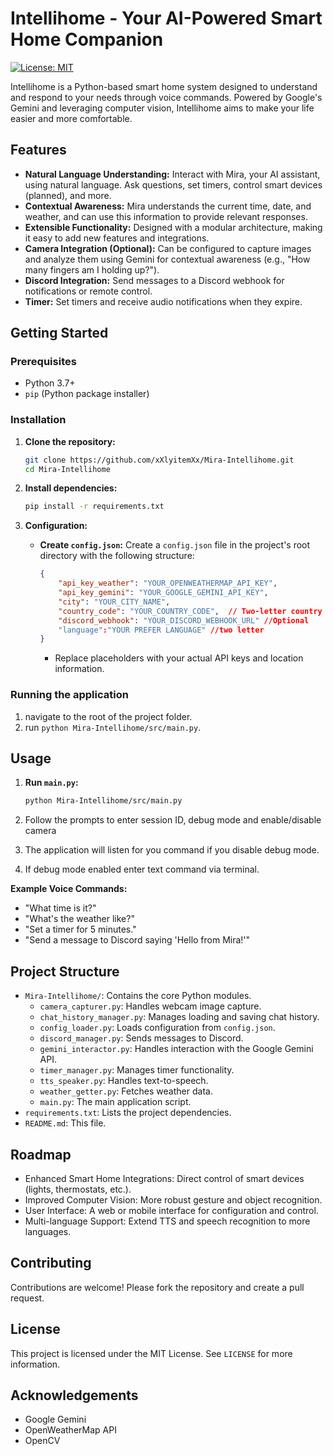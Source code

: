 
# Intellihome - Your AI-Powered Smart Home Companion

[![License: MIT](https://img.shields.io/badge/License-MIT-yellow.svg)](https://opensource.org/licenses/MIT)

Intellihome is a Python-based smart home system designed to understand and respond to your needs through voice commands.  Powered by Google's Gemini and leveraging computer vision, Intellihome aims to make your life easier and more comfortable.

## Features

* **Natural Language Understanding:** Interact with Mira, your AI assistant, using natural language. Ask questions, set timers, control smart devices (planned), and more.
* **Contextual Awareness:** Mira understands the current time, date, and weather, and can use this information to provide relevant responses.
* **Extensible Functionality:** Designed with a modular architecture, making it easy to add new features and integrations.
* **Camera Integration (Optional):**  Can be configured to capture images and analyze them using Gemini for contextual awareness (e.g., "How many fingers am I holding up?").
* **Discord Integration:** Send messages to a Discord webhook for notifications or remote control.
* **Timer:** Set timers and receive audio notifications when they expire.

## Getting Started

### Prerequisites

* Python 3.7+
* `pip` (Python package installer)

### Installation

1. **Clone the repository:**

   ```bash
   git clone https://github.com/xXlyitemXx/Mira-Intellihome.git
   cd Mira-Intellihome
   ```

2. **Install dependencies:**

   ```bash
   pip install -r requirements.txt
   ```

3. **Configuration:**

   * **Create `config.json`:**  Create a `config.json` file in the project's root directory with the following structure:

     ```json
     {
         "api_key_weather": "YOUR_OPENWEATHERMAP_API_KEY",
         "api_key_gemini": "YOUR_GOOGLE_GEMINI_API_KEY",
         "city": "YOUR_CITY_NAME",
         "country_code": "YOUR_COUNTRY_CODE",  // Two-letter country code
         "discord_webhook": "YOUR_DISCORD_WEBHOOK_URL" //Optional
         "language":"YOUR PREFER LANGUAGE" //two letter
     }
     ```
     * Replace placeholders with your actual API keys and location information.

### Running the application
1. navigate to the root of the project folder.
2. run ```python Mira-Intellihome/src/main.py```.

## Usage

1. **Run `main.py`:** 

   ```bash
   python Mira-Intellihome/src/main.py
   ```
2. Follow the prompts to enter session ID, debug mode and enable/disable camera
3. The application will listen for you command if you disable debug mode.
4. If debug mode enabled enter text command via terminal.

**Example Voice Commands:**

* "What time is it?"
* "What's the weather like?"
* "Set a timer for 5 minutes."
* "Send a message to Discord saying 'Hello from Mira!'"


## Project Structure

* `Mira-Intellihome/`: Contains the core Python modules.
    * `camera_capturer.py`: Handles webcam image capture.
    * `chat_history_manager.py`: Manages loading and saving chat history.
    * `config_loader.py`: Loads configuration from `config.json`.
    * `discord_manager.py`: Sends messages to Discord.
    * `gemini_interactor.py`: Handles interaction with the Google Gemini API.
    * `timer_manager.py`: Manages timer functionality.
    * `tts_speaker.py`: Handles text-to-speech.
    * `weather_getter.py`: Fetches weather data.
    * `main.py`: The main application script.
* `requirements.txt`: Lists the project dependencies.
* `README.md`: This file.


## Roadmap

* Enhanced Smart Home Integrations: Direct control of smart devices (lights, thermostats, etc.).
* Improved Computer Vision:  More robust gesture and object recognition.
* User Interface:  A web or mobile interface for configuration and control.
* Multi-language Support: Extend TTS and speech recognition to more languages.


## Contributing

Contributions are welcome! Please fork the repository and create a pull request.


## License

This project is licensed under the MIT License. See `LICENSE` for more information.


## Acknowledgements

* Google Gemini
* OpenWeatherMap API
* OpenCV



